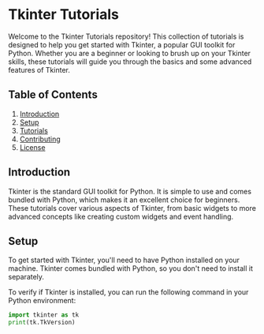 # Tkinter Tutorials

Welcome to the Tkinter Tutorials repository! This collection of tutorials is designed to help you get started with Tkinter, a popular GUI toolkit for Python. Whether you are a beginner or looking to brush up on your Tkinter skills, these tutorials will guide you through the basics and some advanced features of Tkinter.

## Table of Contents

1. [Introduction](#introduction)
2. [Setup](#setup)
3. [Tutorials](#tutorials)
4. [Contributing](#contributing)
5. [License](#license)

## Introduction

Tkinter is the standard GUI toolkit for Python. It is simple to use and comes bundled with Python, which makes it an excellent choice for beginners. These tutorials cover various aspects of Tkinter, from basic widgets to more advanced concepts like creating custom widgets and event handling.

## Setup

To get started with Tkinter, you'll need to have Python installed on your machine. Tkinter comes bundled with Python, so you don't need to install it separately. 

To verify if Tkinter is installed, you can run the following command in your Python environment:

```python
import tkinter as tk
print(tk.TkVersion)
